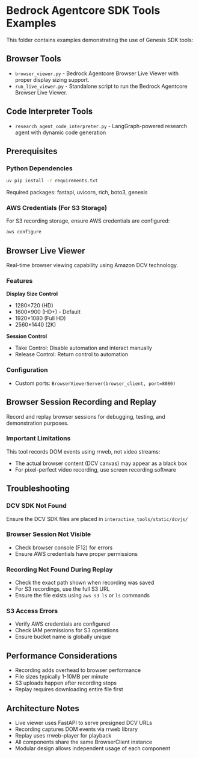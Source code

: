 # Bedrock Agentcore SDK Tools Examples

This folder contains examples demonstrating the use of Genesis SDK tools:

## Browser Tools

* `browser_viewer.py` - Bedrock Agentcore Browser Live Viewer with proper display sizing support.
* `run_live_viewer.py` - Standalone script to run the Bedrock Agentcore Browser Live Viewer.

## Code Interpreter Tools

* `research_agent_code_interpreter.py` - LangGraph-powered research agent with dynamic code generation

## Prerequisites

### Python Dependencies
```bash
uv pip install -r requirements.txt
```

Required packages: fastapi, uvicorn, rich, boto3, genesis

### AWS Credentials (For S3 Storage)
For S3 recording storage, ensure AWS credentials are configured:
```bash
aws configure
```

## Browser Live Viewer

Real-time browser viewing capability using Amazon DCV technology.

### Features

**Display Size Control**
- 1280×720 (HD)
- 1600×900 (HD+) - Default
- 1920×1080 (Full HD)
- 2560×1440 (2K)

**Session Control**
- Take Control: Disable automation and interact manually
- Release Control: Return control to automation

### Configuration
- Custom ports: `BrowserViewerServer(browser_client, port=8080)`

## Browser Session Recording and Replay

Record and replay browser sessions for debugging, testing, and demonstration purposes.

### Important Limitations
This tool records DOM events using rrweb, not video streams:
- The actual browser content (DCV canvas) may appear as a black box
- For pixel-perfect video recording, use screen recording software


## Troubleshooting

### DCV SDK Not Found
Ensure the DCV SDK files are placed in `interactive_tools/static/dcvjs/`

### Browser Session Not Visible
- Check browser console (F12) for errors
- Ensure AWS credentials have proper permissions

### Recording Not Found During Replay
- Check the exact path shown when recording was saved
- For S3 recordings, use the full S3 URL
- Ensure the file exists using `aws s3 ls` or `ls` commands

### S3 Access Errors
- Verify AWS credentials are configured
- Check IAM permissions for S3 operations
- Ensure bucket name is globally unique

## Performance Considerations
- Recording adds overhead to browser performance
- File sizes typically 1-10MB per minute
- S3 uploads happen after recording stops
- Replay requires downloading entire file first

## Architecture Notes
- Live viewer uses FastAPI to serve presigned DCV URLs
- Recording captures DOM events via rrweb library
- Replay uses rrweb-player for playback
- All components share the same BrowserClient instance
- Modular design allows independent usage of each component
